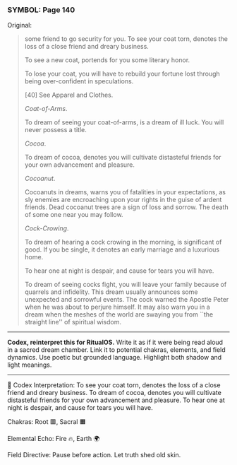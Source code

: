 ### SYMBOL: Page 140

Original:
> some friend to go security for you. To see your coat torn,
> denotes the loss of a close friend and dreary business.
> 
> 
> To see a new coat, portends for you some literary honor.
> 
> 
> To lose your coat, you will have to rebuild your fortune lost
> through being over-confident in speculations.
> 
> 
> 
> [40] See Apparel and Clothes.
> 
> 
> _Coat-of-Arms_.
> 
> 
> To dream of seeing your coat-of-arms, is a dream of ill luck.
> You will never possess a title.
> 
> 
> _Cocoa_.
> 
> 
> To dream of cocoa, denotes you will cultivate distasteful friends
> for your own advancement and pleasure.
> 
> 
> _Cocoanut_.
> 
> 
> Cocoanuts in dreams, warns you of fatalities in your expectations,
> as sly enemies are encroaching upon your rights in the guise of
> ardent friends. Dead cocoanut trees are a sign of loss and sorrow.
> The death of some one near you may follow.
> 
> 
> _Cock-Crowing_.
> 
> 
> To dream of hearing a cock crowing in the morning, is significant of good.
> If you be single, it denotes an early marriage and a luxurious home.
> 
> 
> To hear one at night is despair, and cause for tears you will have.
> 
> 
> To dream of seeing cocks fight, you will leave your family
> because of quarrels and infidelity. This dream usually
> announces some unexpected and sorrowful events. The cock
> warned the Apostle Peter when he was about to perjure himself.
> It may also warn you in a dream when the meshes of the world
> are swaying you from ``the straight line'' of spiritual wisdom.

---

**Codex, reinterpret this for RitualOS.**
Write it as if it were being read aloud in a sacred dream chamber.
Link it to potential chakras, elements, and field dynamics.
Use poetic but grounded language.
Highlight both shadow and light meanings.

---

🔁 Codex Interpretation:
To see your coat torn, denotes the loss of a close friend and dreary business. To dream of cocoa, denotes you will cultivate distasteful friends for your own advancement and pleasure. To hear one at night is despair, and cause for tears you will have.

Chakras: Root 🟥, Sacral 🟧

Elemental Echo: Fire 🔥, Earth 🌍

Field Directive: Pause before action. Let truth shed old skin.
